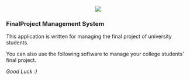<p align="center"><img src="https://laravel.com/assets/img/components/logo-laravel.svg"></p>

<h3>FinalProject Management System</h3>

<p>This application is written for <bold>managing</bold> the final project of university students.</p>
<p>You can also use the following software to manage your college students' final project.</p>

<i>Good Luck :)</i>
